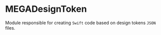 # MEGADesignToken

Module responsible for creating `Swift` code based on design tokens `JSON` files.
